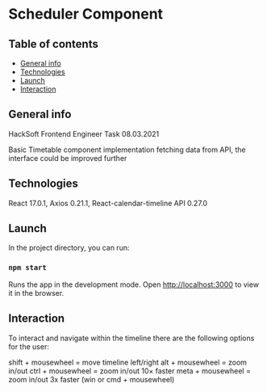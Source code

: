 
# Scheduler Component

## Table of contents
* [General info](#general-info)
* [Technologies](#technologies)
* [Launch](#launch)
* [Interaction](#interaction)

## General info

HackSoft Frontend Engineer Task
08.03.2021

Basic Timetable component implementation fetching data from API, the interface could be improved further 

## Technologies

React 17.0.1,
Axios 0.21.1,
React-calendar-timeline API 0.27.0

## Launch

In the project directory, you can run:
### `npm start`
Runs the app in the development mode.
Open [http://localhost:3000](http://localhost:3000) to view it in the browser.

## Interaction

To interact and navigate within the timeline there are the following options for the user:

shift + mousewheel = move timeline left/right
alt + mousewheel = zoom in/out
ctrl + mousewheel = zoom in/out 10× faster
meta + mousewheel = zoom in/out 3x faster (win or cmd + mousewheel)